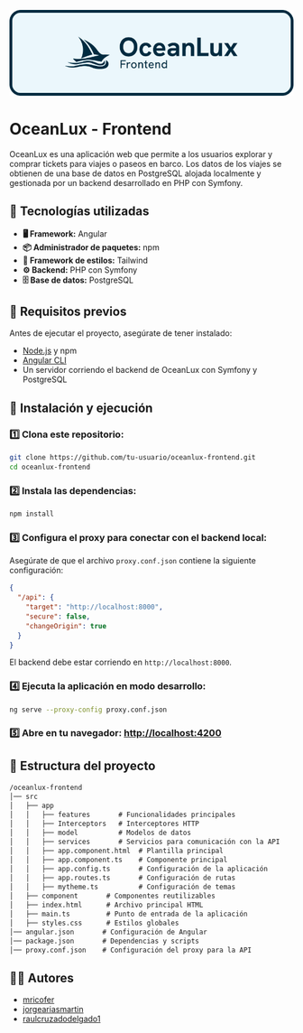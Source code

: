![OceanLux Banner](public/banner_readme.png)

# OceanLux - Frontend

OceanLux es una aplicación web que permite a los usuarios explorar y comprar tickets para viajes o paseos en barco. Los datos de los viajes se obtienen de una base de datos en PostgreSQL alojada localmente y gestionada por un backend desarrollado en PHP con Symfony.

## 📌 Tecnologías utilizadas

- **🖥️ Framework:** Angular
- **📦 Administrador de paquetes:** npm
- **🎨 Framework de estilos:** Tailwind
- **⚙️ Backend:** PHP con Symfony
- **🗄️ Base de datos:** PostgreSQL

## 🔧 Requisitos previos

Antes de ejecutar el proyecto, asegúrate de tener instalado:

- [Node.js](https://nodejs.org/) y npm
- [Angular CLI](https://angular.io/cli)
- Un servidor corriendo el backend de OceanLux con Symfony y PostgreSQL

## 🚀 Instalación y ejecución

### 1️⃣ Clona este repositorio:
```sh
git clone https://github.com/tu-usuario/oceanlux-frontend.git
cd oceanlux-frontend
```

### 2️⃣ Instala las dependencias:
```sh
npm install
```

### 3️⃣ Configura el proxy para conectar con el backend local:
Asegúrate de que el archivo `proxy.conf.json` contiene la siguiente configuración:

```json
{
  "/api": {
    "target": "http://localhost:8000",
    "secure": false,
    "changeOrigin": true
  }
}
```
El backend debe estar corriendo en `http://localhost:8000`.

### 4️⃣ Ejecuta la aplicación en modo desarrollo:
```sh
ng serve --proxy-config proxy.conf.json
```

### 5️⃣ Abre en tu navegador: [http://localhost:4200](http://localhost:4200)

## 📂 Estructura del proyecto

```plaintext
/oceanlux-frontend
│── src
│   ├── app
│   │   ├── features       # Funcionalidades principales
│   │   ├── Interceptors   # Interceptores HTTP
│   │   ├── model          # Modelos de datos
│   │   ├── services       # Servicios para comunicación con la API
│   │   ├── app.component.html  # Plantilla principal
│   │   ├── app.component.ts    # Componente principal
│   │   ├── app.config.ts       # Configuración de la aplicación
│   │   ├── app.routes.ts       # Configuración de rutas
│   │   ├── mytheme.ts          # Configuración de temas
│   ├── component       # Componentes reutilizables
│   ├── index.html      # Archivo principal HTML
│   ├── main.ts         # Punto de entrada de la aplicación
│   ├── styles.css      # Estilos globales
│── angular.json       # Configuración de Angular
│── package.json       # Dependencias y scripts
│── proxy.conf.json    # Configuración del proxy para la API
```

## 👨‍💻 Autores

- [mricofer](https://github.com/mricofer)
- [jorgeariasmartin](https://github.com/jorgeariasmartin)
- [raulcruzadodelgado1](https://github.com/raulcruzadodelgado1)


